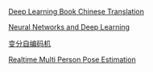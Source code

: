 [Deep Learning Book Chinese Translation](https://github.com/exacity/deeplearningbook-chinese)


[Neural Networks and Deep Learning](http://neuralnetworksanddeeplearning.com/)

[变分自编码机](http://blog.csdn.net/wemedia/details.html?id=42029)


[Realtime Multi Person Pose Estimation](https://github.com/ZheC/Realtime_Multi-Person_Pose_Estimation)

